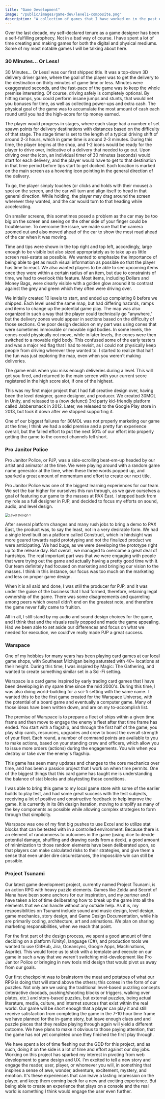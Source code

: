 ```yaml
---
title: "Game Development"
image: "/public/images/game-dev/level1-composite.png"
description: "A collection of games that I have worked on in the past decade and beyond."
---
```


Over the last decade, my self-declared tenure as a game designer has been a self-fulfilling prophecy. Not in a bad way of course. I have spent a lot of time creating and making games for both the digital and physical mediums. Some of my most notable games I will be talking about here.

### 30 Minutes... Or Less!

30 Minutes... Or Less! was our first shipped title. It was a top-down 3D delivery driver game, where the goal of the player was to get the delivery to the destination on thirty minutes of game time or less. Minutes were exaggerated seconds, and the fast-pace of the game was to keep the whole premise interesting. Of course, driving safely is completely optional. By hitting ramps, you could perform insane jumps and stunts, that would net you bonuses for time, as well as collecting power-ups and extra cash. The physical goal of the game was to accumulate the most amount of cash each round until you had the high-score for tip money earned.

The player would progress in stages, where each stage had a number of set spawn points for delivery destinations with distances based on the difficulty of that stage. The stage timer is set to the length of a typical driving shift of around 2-3 hours, which in game time is around 2-3 minutes. During this time, the player begins at the shop, and 1-2 icons would be ready for the player to drive over, indicative of a delivery that needed to go out. Upon driving over the icon, an individual timer of 30 minutes (seconds) would start for each delivery, and the player would have to get to that destination in that time period before tips start to get docked. Each location is marked on the main screen as a hovering icon pointing in the general direction of the delivery.

To go, the player simply touches (or clicks and holds with their mouse) a spot on the screen, and the car will turn and align itself to head in that general direction. While holding, the player may drag around the screen wherever they wanted, and the car would turn to that heading while accelerating.

On smaller screens, this sometimes posed a problem as the car may be too big on the screen and seeing on the other side of your finger could be troublesome. To overcome the issue, we made sure that the camera zoomed out and also moved ahead of the car to show the most road ahead of the car when it was moving.

Time and tips were shown in the top right and top left, accordingly, large enough to be visible but also sized appropriately as to take up as little screen real-estate as possible. We wanted to emphasize the importance of being able to get as much visual information as possible so that the player has time to react. We also wanted players to be able to see upcoming items once they were within a certain radius of an item, but due to constraints of time, we had to overlook this feature. Most items, including Dollars and Money Bags, were clearly visible with a golden glow around it to contrast against the grey and green which they often were driving over.

We initially created 10 levels to start, and ended up completing 8 before we shipped. Each level used the same map, but had differing hazards, ramps and items to change up the potential game play. The map was also organized in such a way that the player could technically go "anywhere," but the delivery zones would appear in sections based on the difficulty of those sections. One poor design decision on my part was using cones that were sometimes immovable or movable rigid bodies. In some levels, the cones could physically not move, while in later levels, the cones were then switched to a movable rigid body. This confused some of the early testers and was a major red flag that I had to revisit, as I could not physically keep people from driving wherever they wanted to. I started to realize that half the fun was just exploring the map, even when you weren't making deliveries.

The game ends when you miss enough deliveries during a level. This will get you fired, and returned to the main screen with your current score registered in the high score slot, if one of the highest.

This was my first major project that I had full creative design over, having been the level designer, game designer, and producer. We created 30MOL in Unity, and released to a (now defunct) 3rd party kid-friendly platform called Jabbersmack in 2012. Later, we released to the Google Play store in 2013, but took it down after we stopped supporting it.

One of our biggest failures for 30MOL was not properly marketing our game at the time; I think we had a solid premise and a pretty fun experience overall, but the failed effort to put the next 50% of our effort into properly getting the game to the correct channels fell short.

### Pro Janitor Police

Pro Janitor Police, or PJP, was a side-scrolling beat-em-up headed by our artist and animator at the time. We were playing around with a random game name generator at the time, when these three words popped up, and sparked a great amount of momentum and effort to create our next title.

Pro Janitor Police was one of the biggest learning experiences for our team. We set the bar higher for ourselves this run through, as we gave ourselves a goal of featuring our game to the masses at PAX East. I stepped back from my role as a full designer in PJP, and decided to focus my efforts on sound, audio, and level design.

<img src="C:\Users\siber\OneDrive\Documents\nextjs-blog\public\images\game-dev\Level1_Composite (For level 1 notes).png" alt="Level Design 1" style="zoom:75%;" />

After several platform changes and many rush jobs to bring a demo to PAX East, the product was, to say the least, not in a very desirable form. We had a single level built on a platform called Construct, which in hindsight was more geared towards rapid prototyping and not the finalized product we were anticipating. We had bugs, as we were developing the prototype right up to the release day. But overall, we managed to overcome a great deal of hardships. The real important part was that we were engaging with people that were trying out the game and actually having a pretty good time with it. Our team definitely had focused on marketing and bringing our vision to the masses. I think in this instance, our focus was too much on the marketing and less on proper game design.

When it is all said and done, I was still the producer for PJP, and it was under the guise of the business that I had formed, therefore, retaining legal ownership of the game. There was some disagreements and quarreling among peers which overall didn't end on the greatest note, and therefore the game never fully came to fruition.

All in all, I still stand by my audio and sound design choices for the game, and I think that and the visuals really popped and made the game appealing. Had we been able to set aside our differences and focus on what we needed for execution, we could've really made PJP a great success.

### Warspace

One of my hobbies for many years has been playing card games at our local game shops, with Southeast Michigan being saturated with 40+ locations at their height. During this time, I was inspired by Magic: The Gathering, and wanted to create something similar set in a Sci-Fi setting.

Warspace is a card game inspired by early trading card games that I have been developing in my spare time since the mid 2000's. During this time, I was also doing world-building for a sci-fi setting with the same name. I wanted this to be the first game created for the Warspace Universe, with the potential of a board game and eventually a computer game. Many of those ideas have been written down, and are on my to-accomplish list.

The premise of Warspace is to prepare a fleet of ships within a given time frame and then move to engage the enemy's fleet after that time frame has ended. You start with a flagship, and through the first half of the game, you play ship cards, resources, upgrades and crew to boost the overall strength of your fleet. Each round, a number of command points are available to you to make actions, based on your standing crew and officers, which allow you to issue more orders (actions) during the engagements. You win when you destroy or take over the enemy's flagship.

This game has seen many updates and changes to the core mechanics over time, and has been a passion project that I work on when time permits. One of the biggest things that this card game has taught me is understanding the balance of stat blocks and playtesting those conditions.

I was able to bring this game to my local game store with some of the earlier builds to play test, and had some great success with the test subjects, receiving a lot of positive and constructive feedback to help improve the game. It is currently in its 8th design iteration, moving to simplify as many of the key components as possible while allowing complex strategies to form through that simplicity.

Warspace was one of my first big pushes to use Excel and to utilize stat blocks that can be tested with in a controlled environment. Because there is an element of randomness to outcomes in the game (using dice to decide potential damage, shuffling and drawing cards from a deck), a good amount of minimization to those random elements have been deliberated upon, so that players can make calculated risks to their strategies, and give them a sense that even under dire circumstances, the impossible win can still be possible.

### Project Tsunami

Our latest game development project, currently named Project Tsunami, is an action RPG with heavy puzzle elements. Games like Zelda and Secret of Mana have been some anchors for our inspiration, and my partner and I have taken a lot of time deliberating how to break up the game into all the elements that we can handle without any outside help. As it is, my responsibilities on Tsunami include sound and music design, level design, game mechanics, story design, and Game Design Documentation, while his are primarily coding, architecture, art and animations. We plan on sharing marketing responsibilities, when we reach that point.

For the first part of the design process, we spent a good amount of time deciding on a platform (Unity), language (C#), and production tools we wanted to use (GitHub, Jira, Oceansync, Google Apps, Machinations, Asprite). This would force us to stick with a template and execute on our game in such a way that we weren't switching mid-development like Pro Janitor Police or bringing in new tools mid design that would pivot us away from our goals.

Our first checkpoint was to brainstorm the meat and potatoes of what our RPG is doing that will stand above the others; this comes in the form of our puzzles. Not only are we using the traditional level-based puzzling concepts (interactive doodads, pushing/shooting blocks or triggers, walking over plates, etc.) and story-based puzzles, but external puzzles, being actual literature, media, culture, and internet sources that exist within the real world. Our game will be short enough that a player can play it and still receive satisfaction from completing the game in the 7-10 hour time frame we have planned for the in-game story, but leave enough clues and and puzzle pieces that they realize playing through again will yield a different outcome. We have plans to make it obvious to those paying attention, that the game has not yet completed once they finished the first play through. 

We have spent a lot of time fleshing out the GDD for this project, and as such, doing it on the side is a lot of time and effort against our day jobs. Working on this project has sparked my interest in pivoting from web development to game design and UX. I'm excited to tell a new story and engage the reader, user, player, or whomever you will, in something that inspires a sense of awe, wonder, adventure, excitement, mystery, and emotion. It's these experiences that can leave a lasting impression on the player, and keep them coming back for a new and exciting experience. But being able to create an experience that plays on a console and the real world is something I think would engage the user even further.